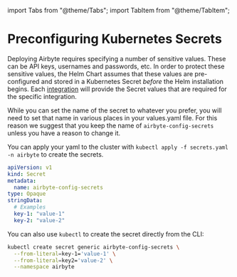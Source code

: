import Tabs from "@theme/Tabs";
import TabItem from "@theme/TabItem";

# Preconfiguring Kubernetes Secrets

Deploying Airbyte requires specifying a number of sensitive values. These can be API keys, usernames and passwords, etc.
In order to protect these sensitive values, the Helm Chart assumes that these values are pre-configured and stored in a Kubernetes Secret _before_ the Helm installation begins. Each [integration](#integrations) will provide the Secret values that are required for the specific integration.

While you can set the name of the secret to whatever you prefer, you will need to set that name in various places in your values.yaml file. For this reason we suggest that you keep the name of `airbyte-config-secrets` unless you have a reason to change it.

<Tabs>
<TabItem value="yaml" label="Creating Secrets with YAML" default>

You can apply your yaml to the cluster with `kubectl apply -f secrets.yaml -n airbyte` to create the secrets.

```yaml
apiVersion: v1
kind: Secret
metadata:
  name: airbyte-config-secrets
type: Opaque
stringData:
  # Examples
  key-1: "value-1"
  key-2: "value-2"
```

</TabItem>

<TabItem value="cli" label="Creating secrets with kubectl">

You can also use `kubectl` to create the secret directly from the CLI:

```sh
kubectl create secret generic airbyte-config-secrets \
  --from-literal=key-1='value-1' \
  --from-literal=key2='value-2' \
  --namespace airbyte
```

</TabItem>
</Tabs>
